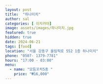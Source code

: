 ```yaml
---
layout: post
title:  "하나미치"
author: sal
categories: [ 이자카야]
image: assets/images/하나미치.jpg
featured: true
hidden: true
date: 2024-06-21
tags: [food]
location: "서울 강동구 올림픽로 552 1층 하나미치"
phone: "0507- 1379-7781"
hours: "17:00 - 03:00"
menu:
  - name: "모듬꼬치5종 "
    price: "₩16,000"
---
```

